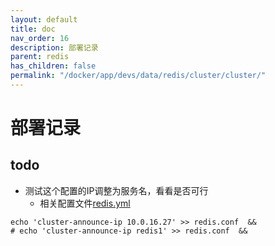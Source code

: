 ```yaml
---
layout: default
title: doc
nav_order: 16
description: 部署记录
parent: redis
has_children: false
permalink: "/docker/app/devs/data/redis/cluster/cluster/"
---
```


# 部署记录

## todo

- 测试这个配置的IP调整为服务名，看看是否可行
  - 相关配置文件[redis.yml](./simple/v2/redis.yml)

```shell
echo 'cluster-announce-ip 10.0.16.27' >> redis.conf  &&
# echo 'cluster-announce-ip redis1' >> redis.conf  &&
```
